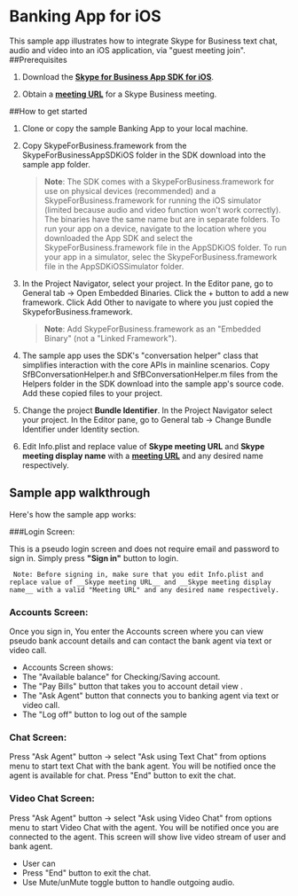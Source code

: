 # Banking App for iOS

This sample app illustrates how to integrate Skype for Business text chat, audio and video into an iOS application, via "guest meeting join".
##Prerequisites

1. Download the [**Skype for Business App SDK for iOS**](https://www.microsoft.com/en-us/download/confirmation.aspx?id=51962). 

2. Obtain a [**meeting URL**](https://msdn.microsoft.com/en-us/skype/appsdk/getmeetingurl) for a Skype Business meeting.

##How to get started

1. Clone or copy the sample Banking App to your local machine.

2. Copy SkypeForBusiness.framework from the SkypeForBusinessAppSDKiOS folder in the SDK download into the sample app folder. 

   > **Note**: The SDK comes with a SkypeForBusiness.framework for use on physical devices (recommended) and a SkypeForBusiness.framework for running the iOS simulator (limited because audio and video function won't work correctly). The binaries have the same name but are in separate folders. To run your app on a device, navigate to the location where you downloaded the App SDK and select the SkypeForBusiness.framework file in the AppSDKiOS folder. To run your app in a simulator, selec the SkypeForBusiness.framework file in the AppSDKiOSSimulator folder.

3. In the Project Navigator, select your project. In the Editor pane, go to General tab -> Open Embedded Binaries.  Click the + button to add a new framework. Click Add Other to navigate to where you just copied the SkypeforBusiness.framework.

   > **Note**: Add SkypeForBusiness.framework as an "Embedded Binary" (not a "Linked Framework").

4. The sample app uses the SDK's "conversation helper" class that simplifies interaction with the core APIs in mainline scenarios. Copy SfBConversationHelper.h and SfBConversationHelper.m files from the Helpers folder in the SDK download into the sample app's source code.  Add these copied files to your project.

5. Change the project **Bundle Identifier**. In the Project Navigator select your project. In the Editor pane, go to General tab -> Change Bundle Identifier under Identity section. 

6. Edit Info.plist and replace value of __Skype meeting URL__ and __Skype meeting display name__ with a [**meeting URL**](https://msdn.microsoft.com/en-us/skype/appsdk/getmeetingurl) and any desired name respectively.

## Sample app walkthrough

Here's how the sample app works:

###Login Screen:

This is a pseudo login screen and does not require email and password to sign in. Simply press **"Sign in"** button to login.
```console
 Note: Before signing in, make sure that you edit Info.plist and replace value of __Skype meeting URL__ and __Skype meeting display name__ with a valid "Meeting URL" and any desired name respectively. 
```
### Accounts Screen:

Once you sign in, You enter the Accounts screen where you can view pseudo bank account details and can contact the bank agent via text or video call.

- Accounts Screen shows:
 - The "Available balance" for Checking/Saving account.
 - The "Pay Bills" button that takes you to account detail view  .
 - The "Ask Agent" button that connects you to banking agent via text or video call.
 - The "Log off" button to log out of the sample
 
### Chat Screen:
 
Press "Ask Agent" button -> select "Ask using Text Chat" from options menu to start text Chat with the bank agent. You will be notified once the agent is available for chat. Press "End" button to exit the chat.

### Video Chat Screen:
 
 Press "Ask Agent" button -> select "Ask using Video Chat" from options menu to start Video Chat with the agent. You will be notified once you are connected to the agent. This screen will show live video stream of user and bank agent.
 
 - User can
  - Press "End" button to exit the chat. 
  - Use Mute/unMute toggle button to handle outgoing audio.
  
 

